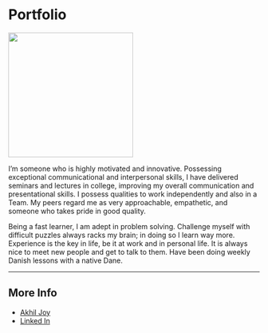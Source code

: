 # Portfolio

<img src="https://akhil-git-hub.github.io/RepoTest/images/profile_photo.jpg" width="250">

I’m someone who is highly motivated and innovative. Possessing exceptional communicational and interpersonal skills, I have delivered seminars and lectures in college, improving my overall communication and presentational skills. I possess qualities to work independently and also in a Team. My peers regard me as very approachable, empathetic, and someone who takes pride in good quality.

Being a fast learner, I am adept in problem solving. Challenge myself with difficult puzzles always racks my brain; in doing so I learn way more. Experience is the key in life, be it at work and in personal life. It is always nice to meet new people and get to talk to them. Have been doing weekly Danish lessons with a native Dane.

---
## More Info
- [Akhil Joy]()
- [Linked In](https://www.linkedin.com/in/akhil-joy-/)
